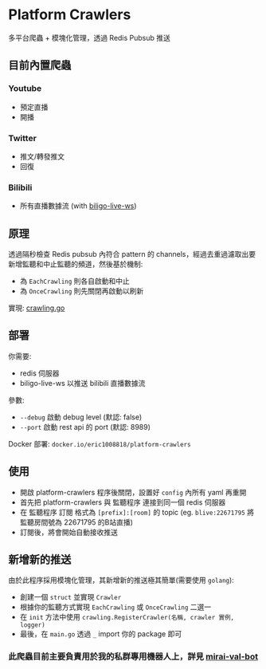 # Platform Crawlers

多平台爬蟲 + 模塊化管理，透過 Redis Pubsub 推送

## 目前內置爬蟲

### Youtube
- 預定直播
- 開播

### Twitter
- 推文/轉發推文
- 回復

### Bilibili
- 所有直播數據流 (with [biligo-live-ws](https://github.com/eric2788/biligo-live-ws))


## 原理

透過隔秒檢查 Redis pubsub 內符合 pattern 的 channels，經過去重過濾取出要新增監聽和中止監聽的頻道，然後基於機制:

- 為 `EachCrawling` 則各自啟動和中止
- 為 `OnceCrawling` 則先關閉再啟動以刷新

實現: [crawling.go](/crawling/crawling.go)


## 部署

你需要:
- redis 伺服器
- biligo-live-ws 以推送 bilibili 直播數據流

參數:
- `--debug` 啟動 debug level (默認: false)
- `--port` 啟動 rest api 的 port (默認: 8989)

Docker 部署: `docker.io/eric1008818/platform-crawlers`

## 使用

- 開啟 platform-crawlers 程序後關閉，設置好 `config` 內所有 yaml 再重開
- 首先把 platform-crawlers 與 監聽程序 連接到同一個 redis 伺服器
- 在 監聽程序 訂閱 格式為 `[prefix]:[room]` 的 topic (eg. `blive:22671795` 將監聽房間號為 22671795 的B站直播)
- 訂閱後，將會開始自動接收推送

## 新增新的推送

由於此程序採用模塊化管理，其新增新的推送極其簡單(需要使用 `golang`):

- 創建一個 `struct` 並實現 `Crawler`
- 根據你的監聽方式實現 `EachCrawling` 或 `OnceCrawling` 二選一
- 在 `init` 方法中使用 `crawling.RegisterCrawler(名稱, crawler 實例, logger)`
- 最後，在 `main.go` 透過 `_` import 你的 package 即可 

### 此爬蟲目前主要負責用於我的私群專用機器人上，詳見 [mirai-val-bot](https://github.com/eric2788/miraivalbot)